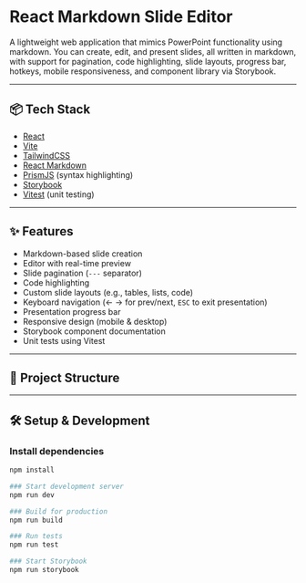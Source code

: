 # React Markdown Slide Editor

A lightweight web application that mimics PowerPoint functionality using markdown. You can create, edit, and present slides, all written in markdown, with support for pagination, code highlighting, slide layouts, progress bar, hotkeys, mobile responsiveness, and component library via Storybook.

---

## 📦 Tech Stack

- [React](https://reactjs.org/)
- [Vite](https://vitejs.dev/)
- [TailwindCSS](https://tailwindcss.com/)
- [React Markdown](https://github.com/remarkjs/react-markdown)
- [PrismJS](https://prismjs.com/) (syntax highlighting)
- [Storybook](https://storybook.js.org/)
- [Vitest](https://vitest.dev/) (unit testing)

---

## ✨ Features

- Markdown-based slide creation
- Editor with real-time preview
- Slide pagination (`---` separator)
- Code highlighting
- Custom slide layouts (e.g., tables, lists, code)
- Keyboard navigation (← → for prev/next, `ESC` to exit presentation)
- Presentation progress bar
- Responsive design (mobile & desktop)
- Storybook component documentation
- Unit tests using Vitest

---

## 📂 Project Structure

---

## 🛠️ Setup & Development

### Install dependencies

```bash
npm install

### Start development server
npm run dev

### Build for production
npm run build

### Run tests
npm run test

### Start Storybook
npm run storybook
